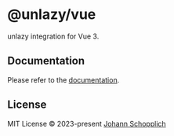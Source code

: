 # @unlazy/vue

unlazy integration for Vue 3.

## Documentation

Please refer to the [documentation](https://unlazy.byjohann.dev/integrations/vue).

## License

MIT License © 2023-present [Johann Schopplich](https://github.com/johannschopplich)
